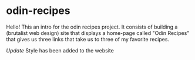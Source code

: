 # odin-recipes
Hello!
This an intro for the odin recipes project. 
It consists of building a (brutalist web design) site
that displays a home-page called "Odin Recipes" that gives us three links
that take us to three of my favorite recipes.

*Update*
Style has been added to the website 